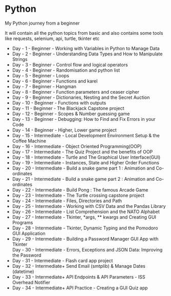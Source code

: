 # Python
My Python journey from a beginner 

It will contain all the python topics from basic and also contains some tools like requests, selenium, api, turtle, tkinter etc

- Day - 1 - Beginner - Working with Variables in Python to Manage Data <br>
- Day - 2 - Beginner - Understanding Data Types and How to Manipulate Strings <br>
- Day - 3 - Beginner - Control flow and logical operators <br>
- Day - 4 - Beginner - Randomisation and python list <br>
- Day - 5 - Beginner - Loops <br>
- Day - 6 - Beginner - Functions and karel <br>
- Day - 7 - Beginner - Hangman <br>
- Day - 8 - Beginner - Function parameters and ceaser cipher <br>
- Day - 9 - Beginner - Dictionaries, Nesting and the Secret Auction <br>
- Day - 10 - Beginner - Functions with outputs <br>
- Day - 11 - Beginner - The Blackjack Capstone project <br>
- Day - 12 - Beginner - Scopes & Number guessing game <br>
- Day - 13 - Beginner - Debugging: How to Find and Fix Errors in your Code <br>
- Day - 14 - Beginner - Higher, Lower game project <br>
- Day - 15 - Intermediate - Local Development Environment Setup & the Coffee Machine <br>
- Day - 16 - Intermediate - Object Oriented Programming(OOP) <br>
- Day - 17 - Intermediate - The Quiz Project and the benefits of OOP <br>
- Day - 18 - Intermediate - Turtle and The Graphical User Interface(GUI) <br>
- Day - 19 - Intermediate - Instances, State and Higher Order Functions <br>
- Day - 20 - Intermediate - Build a snake game part 1 : Animation and Co-ordinates <br>
- Day - 21 - Intermediate - Build a snake game part 2 : Animation and Co-ordinates <br>
- Day - 22 - Intermediate - Build Pong : The famous Arcade Game <br>
- Day - 23 - Intermediate - The Turtle crossing capstone project <br>
- Day - 24 - Intermediate - Files, Directories and Path <br>
- Day - 25 - Intermediate - Working with CSV Data and the Pandas Library <br>
- Day - 26 - Intermediate - List Comprehension and the NATO Alphabet <br>
- Day - 27 - Intermediate - Tkinter, *args, ** kwargs and Creating GUI Programs <br>
- Day - 28 - Intermediate - Tkinter, Dynamic Typing and the Pomodoro GUI Application <br>
- Day - 29 - Intermediate - Building a Password Manager GUI App with Tkinter <br>
 Day - 30 - Intermediate - Errors, Exceptions and JSON Data: Improving the Password <br>
- Day - 31 - Intermediate - Flash card app project <br>
- Day - 32 - Intermediate+ Send Email (smtplib) & Manage Dates (datetime) <br>
- Day - 33 - Intermediate+ API Endpoints & API Parameters - ISS Overhead Notifier <br>
- Day - 34 - Intermediate+ API Practice - Creating a GUI Quiz app <br>
